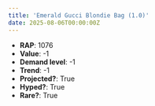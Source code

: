 ```yaml
---
title: 'Emerald Gucci Blondie Bag (1.0)'
date: 2025-08-06T00:00:00Z
---
```

- **RAP**: 1076
- **Value**: -1
- **Demand level**: -1
- **Trend**: -1
- **Projected?**: True
- **Hyped?**: True
- **Rare?**: True
